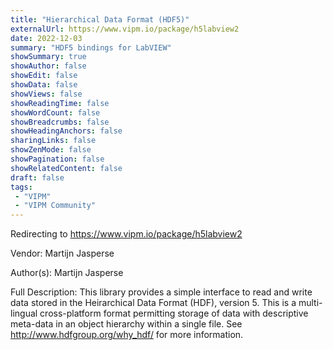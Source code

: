 ```yaml
---
title: "Hierarchical Data Format (HDF5)"
externalUrl: https://www.vipm.io/package/h5labview2
date: 2022-12-03
summary: "HDF5 bindings for LabVIEW"
showSummary: true
showAuthor: false
showEdit: false
showData: false
showViews: false
showReadingTime: false
showWordCount: false
showBreadcrumbs: false
showHeadingAnchors: false
sharingLinks: false
showZenMode: false
showPagination: false
showRelatedContent: false
draft: false
tags:
 - "VIPM"
 - "VIPM Community"
---
```


Redirecting to https://www.vipm.io/package/h5labview2

Vendor: Martijn Jasperse

Author(s): Martijn Jasperse
 
Full Description:
This library provides a simple interface to read and write data stored in the Heirarchical Data Format (HDF), version 5. This is a multi-lingual cross-platform format permitting storage of data with descriptive meta-data in an object hierarchy within a single file. See http://www.hdfgroup.org/why_hdf/ for more information.
